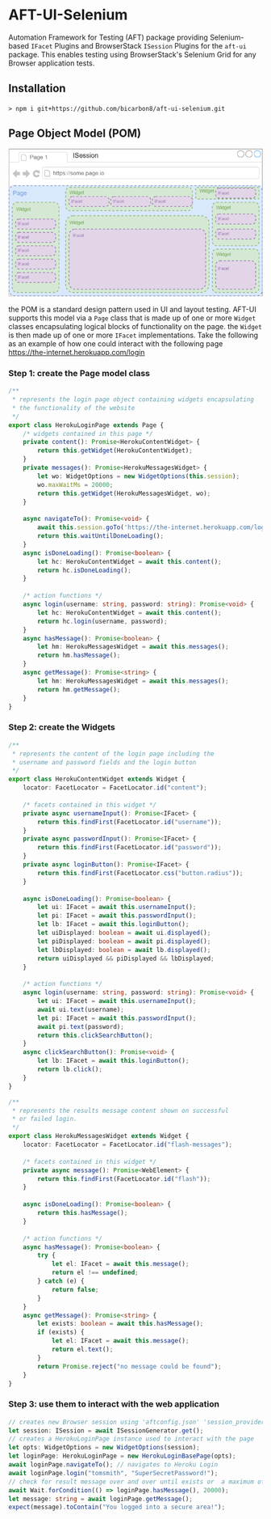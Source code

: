 # AFT-UI-Selenium
Automation Framework for Testing (AFT) package providing Selenium-based `IFacet` Plugins and BrowserStack `ISession` Plugins for the `aft-ui` package. This enables testing using BrowserStack's Selenium Grid for any Browser application tests.

## Installation
`> npm i git+https://github.com/bicarbon8/aft-ui-selenium.git`

## Page Object Model (POM)
![aft-ui-pom](aft-ui-pom.png)

the POM is a standard design pattern used in UI and layout testing. AFT-UI supports this model via a `Page` class that is made up of one or more `Widget` classes encapsulating logical blocks of functionality on the page. the `Widget` is then made up of one or more `IFacet` implementations. Take the following as an example of how one could interact with the following page https://the-internet.herokuapp.com/login

### Step 1: create the Page model class

```typescript
/**
 * represents the login page object containing widgets encapsulating
 * the functionality of the website
 */
export class HerokuLoginPage extends Page {
    /* widgets contained in this page */
    private content(): Promise<HerokuContentWidget> {
        return this.getWidget(HerokuContentWidget);
    }
    private messages(): Promise<HerokuMessagesWidget> {
        let wo: WidgetOptions = new WidgetOptions(this.session);
        wo.maxWaitMs = 20000;
        return this.getWidget(HerokuMessagesWidget, wo);
    }

    async navigateTo(): Promise<void> {
        await this.session.goTo('https://the-internet.herokuapp.com/login');
        return this.waitUntilDoneLoading();
    }
    async isDoneLoading(): Promise<boolean> {
        let hc: HerokuContentWidget = await this.content();
        return hc.isDoneLoading();
    }

    /* action functions */
    async login(username: string, password: string): Promise<void> {
        let hc: HerokuContentWidget = await this.content();
        return hc.login(username, password);
    }
    async hasMessage(): Promise<boolean> {
        let hm: HerokuMessagesWidget = await this.messages();
        return hm.hasMessage();
    }
    async getMessage(): Promise<string> {
        let hm: HerokuMessagesWidget = await this.messages();
        return hm.getMessage();
    }
}
```

### Step 2: create the Widgets

```typescript
/**
 * represents the content of the login page including the 
 * username and password fields and the login button
 */
export class HerokuContentWidget extends Widget {
    locator: FacetLocator = FacetLocator.id("content");

    /* facets contained in this widget */
    private async usernameInput(): Promise<IFacet> {
        return this.findFirst(FacetLocator.id("username"));
    }
    private async passwordInput(): Promise<IFacet> {
        return this.findFirst(FacetLocator.id("password"));
    }
    private async loginButton(): Promise<IFacet> {
        return this.findFirst(FacetLocator.css("button.radius"));
    }

    async isDoneLoading(): Promise<boolean> {
        let ui: IFacet = await this.usernameInput();
        let pi: IFacet = await this.passwordInput();
        let lb: IFacet = await this.loginButton();
        let uiDisplayed: boolean = await ui.displayed();
        let piDisplayed: boolean = await pi.displayed();
        let lbDisplayed: boolean = await lb.displayed();
        return uiDisplayed && piDisplayed && lbDisplayed;
    }

    /* action functions */
    async login(username: string, password: string): Promise<void> {
        let ui: IFacet = await this.usernameInput();
        await ui.text(username);
        let pi: IFacet = await this.passwordInput();
        await pi.text(password);
        return this.clickSearchButton();
    }
    async clickSearchButton(): Promise<void> {
        let lb: IFacet = await this.loginButton();
        return lb.click();
    }
}
```
```typescript
/**
 * represents the results message content shown on successful 
 * or failed login.
 */
export class HerokuMessagesWidget extends Widget {
    locator: FacetLocator = FacetLocator.id("flash-messages");
    
    /* facets contained in this widget */
    private async message(): Promise<WebElement> {
        return this.findFirst(FacetLocator.id("flash"));
    }

    async isDoneLoading(): Promise<boolean> {
        return this.hasMessage();
    }

    /* action functions */
    async hasMessage(): Promise<boolean> {
        try {
            let el: IFacet = await this.message();
            return el !== undefined;
        } catch (e) {
            return false;
        }
    }
    async getMessage(): Promise<string> {
        let exists: boolean = await this.hasMessage();
        if (exists) {
            let el: IFacet = await this.message();
            return el.text();
        }
        return Promise.reject("no message could be found");
    }
}
```
### Step 3: use them to interact with the web application

```typescript
// creates new Browser session using 'aftconfig.json' 'session_provider' value
let session: ISession = await ISessionGenerator.get();
// creates a HerokuLoginPage instance used to interact with the page
let opts: WidgetOptions = new WidgetOptions(session);
let loginPage: HerokuLoginPage = new HerokuLoginBasePage(opts);
await loginPage.navigateTo(); // navigates to Heroku Login
await loginPage.login("tomsmith", "SuperSecretPassword!");
// check for result message over and over until exists or  a maximum of 20 seconds elapses
await Wait.forCondition(() => loginPage.hasMessage(), 20000);
let message: string = await loginPage.getMessage();
expect(message).toContain("You logged into a secure area!");
```